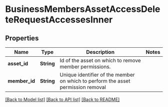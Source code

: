 # BusinessMembersAssetAccessDeleteRequestAccessesInner

## Properties

Name | Type | Description | Notes
------------ | ------------- | ------------- | -------------
**asset_id** | **String** | Id of the asset on which to remove member permissions. | 
**member_id** | **String** | Unique identifier of the member on which to perform the asset permission removal | 

[[Back to Model list]](../README.md#documentation-for-models) [[Back to API list]](../README.md#documentation-for-api-endpoints) [[Back to README]](../README.md)


